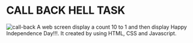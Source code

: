 # CALL BACK HELL TASK
<img src="callback.pnh" alt="call-back">
A web screen display a count 10 to 1 and then display Happy Independence Day!!!. It created by using HTML, CSS and Javascript.
